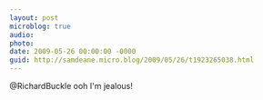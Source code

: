 ```yaml
---
layout: post
microblog: true
audio: 
photo: 
date: 2009-05-26 00:00:00 -0000
guid: http://samdeane.micro.blog/2009/05/26/t1923265038.html
---
```

@RichardBuckle ooh I'm jealous!
